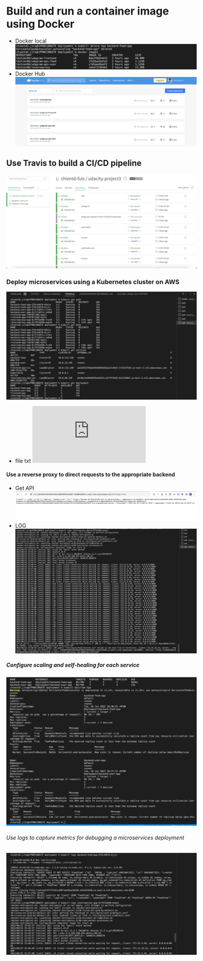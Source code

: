 # Build and run a container image using Docker
* Docker local
![alt text](https://github.com/chientd-fuis/udacity-project3/blob/develop/screenshots/docker-images.png?raw=true)
* Docker Hub
![alt text](https://github.com/chientd-fuis/udacity-project3/blob/develop/screenshots/docker_hub.png?raw=true)
## Use Travis to build a CI/CD pipeline
![alt text](https://github.com/chientd-fuis/udacity-project3/blob/develop/screenshots/travis.png?raw=true)
### Deploy microservices using a Kubernetes cluster on AWS
![alt text](https://github.com/chientd-fuis/udacity-project3/blob/develop/screenshots/kubectl-get-all.png?raw=true)
* file txt
![a link](https://github.com/chientd-fuis/udacity-project3/blob/develop/screenshots/describe-services.txt)
#### Use a reverse proxy to direct requests to the appropriate backend
* Get API
![alt text](https://github.com/chientd-fuis/udacity-project3/blob/develop/screenshots/reverse-proxy.png?raw=true)
* LOG
![alt text](https://github.com/chientd-fuis/udacity-project3/blob/develop/screenshots/reverseproxy-redirect.png?raw=true)
##### Configure scaling and self-healing for each service
![alt text](https://github.com/chientd-fuis/udacity-project3/blob/master/screenshots/hpa.png?raw=true)
###### Use logs to capture metrics for debugging a microservices deployment
![alt text](https://github.com/chientd-fuis/udacity-project3/blob/develop/screenshots/api.png?raw=true)
